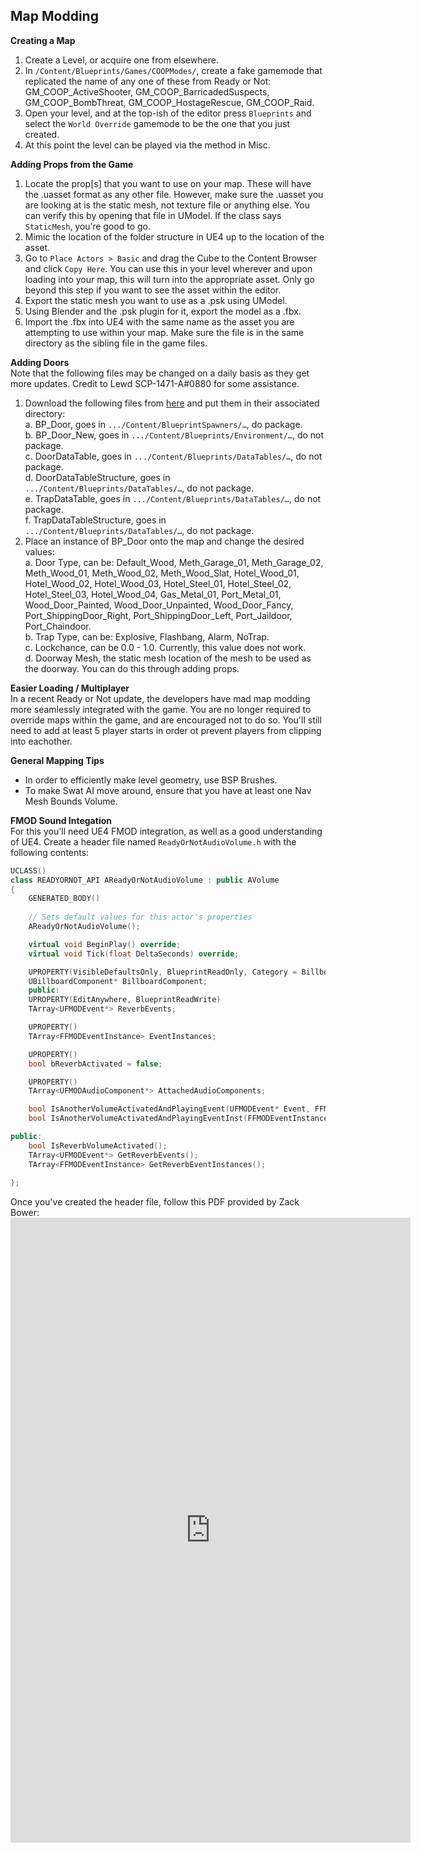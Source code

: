 ## Map Modding

**Creating a Map**  
1. Create a Level, or acquire one from elsewhere. 
2. In `/Content/Blueprints/Games/COOPModes/`, create a fake gamemode that replicated the name of any one of these from Ready or Not: GM_COOP_ActiveShooter, GM_COOP_BarricadedSuspects, GM_COOP_BombThreat, GM_COOP_HostageRescue, GM_COOP_Raid.
3. Open your level, and at the top-ish of the editor press `Blueprints` and select the `World Override` gamemode to be the one that you just created.
4. At this point the level can be played via the method in Misc.

**Adding Props from the Game**  
1. Locate the prop[s] that you want to use on your map. These will have the .uasset format as any other file. However, make sure the .uasset you are looking at is the static mesh, not texture file or anything else. You can verify this by opening that file in UModel. If the class says `StaticMesh`, you’re good to go.
2. Mimic the location of the folder structure in UE4 up to the location of the asset.
3. Go to `Place Actors > Basic` and drag the Cube to the Content Browser and click `Copy Here`. You can use this in your level wherever and upon loading into your map, this will turn into the appropriate asset. Only go beyond this step if you want to see the asset within the editor.
4. Export the static mesh you want to use as a .psk using UModel. 
5. Using Blender and the .psk plugin for it, export the model as a .fbx. 
6. Import the .fbx into UE4 with the same name as the asset you are attempting to use within your map. Make sure the file is in the same directory as the sibling file in the game files.

**Adding Doors**  
Note that the following files may be changed on a daily basis as they get more updates. Credit to Lewd SCP-1471-A#0880 for some assistance.
1. Download the following files from [here](https://drive.google.com/file/d/1wmxcIwHvz_2T4bVMNsyWJPVEmVt-WDZ0/view?usp=sharing) and put them in their associated directory:  
  a. BP_Door, goes in `.../Content/BlueprintSpawners/…`, do package.  
  b. BP_Door_New, goes in `.../Content/Blueprints/Environment/…`, do not package.  
  c. DoorDataTable, goes in `.../Content/Blueprints/DataTables/…`, do not package.  
  d. DoorDataTableStructure, goes in `.../Content/Blueprints/DataTables/…`, do not package.  
  e. TrapDataTable, goes in `.../Content/Blueprints/DataTables/…`, do not package.  
  f. TrapDataTableStructure, goes in `.../Content/Blueprints/DataTables/…`, do not package.  
2. Place an instance of BP_Door onto the map and change the desired values:  
  a. Door Type, can be: Default_Wood, Meth_Garage_01, Meth_Garage_02,  Meth_Wood_01, Meth_Wood_02, Meth_Wood_Slat, Hotel_Wood_01, Hotel_Wood_02, Hotel_Wood_03, Hotel_Steel_01, Hotel_Steel_02, Hotel_Steel_03, Hotel_Wood_04, Gas_Metal_01, Port_Metal_01, Wood_Door_Painted, Wood_Door_Unpainted, Wood_Door_Fancy, Port_ShippingDoor_Right, Port_ShippingDoor_Left, Port_Jaildoor, Port_Chaindoor.   
  b. Trap Type, can be: Explosive, Flashbang, Alarm, NoTrap.  
  c. Lockchance, can be 0.0 - 1.0. Currently, this value does not work.  
  d. Doorway Mesh, the static mesh location of the mesh to be used as the doorway. You can do this through adding props.  

**Easier Loading / Multiplayer**  
In a recent Ready or Not update, the developers have mad map modding more seamlessly integrated with the game. You are no longer required to override maps within the game,
and are encouraged not to do so. You'll still need to add at least 5 player starts in order ot prevent players from clipping into eachother.

**General Mapping Tips**  
- In order to efficiently make level geometry, use BSP Brushes.
- To make Swat AI move around, ensure that you have at least one Nav Mesh Bounds Volume.

**FMOD Sound Integation**  
For this you'll need UE4 FMOD integration, as well as a good understanding of UE4. Create a header file named `ReadyOrNotAudioVolume.h` with the following contents:
```cpp
UCLASS()
class READYORNOT_API AReadyOrNotAudioVolume : public AVolume
{
    GENERATED_BODY()
    
    // Sets default values for this actor's properties
    AReadyOrNotAudioVolume();

    virtual void BeginPlay() override;
    virtual void Tick(float DeltaSeconds) override;

    UPROPERTY(VisibleDefaultsOnly, BlueprintReadOnly, Category = Billboard, meta = (AllowPrivateAccess = "true"))
    UBillboardComponent* BillboardComponent;
    public:    
    UPROPERTY(EditAnywhere, BlueprintReadWrite)
    TArray<UFMODEvent*> ReverbEvents;

    UPROPERTY()
    TArray<FFMODEventInstance> EventInstances;

    UPROPERTY()
    bool bReverbActivated = false;

    UPROPERTY()
    TArray<UFMODAudioComponent*> AttachedAudioComponents;

    bool IsAnotherVolumeActivatedAndPlayingEvent(UFMODEvent* Event, FFMODEventInstance& EventInstance);
    bool IsAnotherVolumeActivatedAndPlayingEventInst(FFMODEventInstance EventInst);

public:
    bool IsReverbVolumeActivated();
    TArray<UFMODEvent*> GetReverbEvents();
    TArray<FFMODEventInstance> GetReverbEventInstances();
    
};
```
Once you've created the header file, follow this PDF provided by Zack Bower:
<embed src="https://quantumnuke75.github.io/Unofficial-Modding-Guide/downloads/fmod.pdf" type="application/pdf" width="640" height="1000"/>
